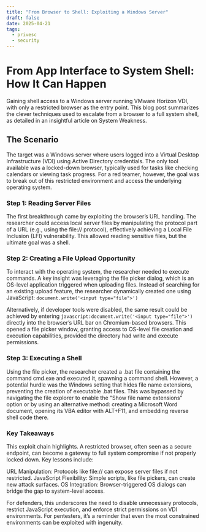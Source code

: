 ```yaml
---
title: "From Browser to Shell: Exploiting a Windows Server"
draft: false
date: 2025-04-21
tags:
  - privesc
  - security
---
```


# From App Interface to System Shell: How It Can Happen

Gaining shell access to a Windows server running VMware Horizon VDI, with only a restricted browser as the entry point. This blog post summarizes the clever techniques used to escalate from a browser to a full system shell, as detailed in an insightful article on System Weakness.

## The Scenario

The target was a Windows server where users logged into a Virtual Desktop Infrastructure (VDI) using Active Directory credentials. The only tool available was a locked-down browser, typically used for tasks like checking calendars or viewing task progress. For a red teamer, however, the goal was to break out of this restricted environment and access the underlying operating system.

### Step 1: Reading Server Files

The first breakthrough came by exploiting the browser’s URL handling. The researcher could access local server files by manipulating the protocol part of a URL (e.g., using the file:// protocol), effectively achieving a Local File Inclusion (LFI) vulnerability. This allowed reading sensitive files, but the ultimate goal was a shell.

### Step 2: Creating a File Upload Opportunity

To interact with the operating system, the researcher needed to execute commands. A key insight was leveraging the file picker dialog, which is an OS-level application triggered when uploading files. Instead of searching for an existing upload feature, the researcher dynamically created one using JavaScript:
`document.write('<input type="file">')`

Alternatively, if developer tools were disabled, the same result could be achieved by entering `javascript:document.write('<input type="file">')` directly into the browser’s URL bar on Chromium-based browsers. This opened a file picker window, granting access to OS-level file creation and execution capabilities, provided the directory had write and execute permissions.

### Step 3: Executing a Shell

Using the file picker, the researcher created a .bat file containing the command cmd.exe and executed it, spawning a command shell. However, a potential hurdle was the Windows setting that hides file name extensions, preventing the creation of executable .bat files. This was bypassed by navigating the file explorer to enable the “Show file name extensions” option or by using an alternative method: creating a Microsoft Word document, opening its VBA editor with ALT+F11, and embedding reverse shell code there.

### Key Takeaways

This exploit chain highlights. A restricted browser, often seen as a secure endpoint, can become a gateway to full system compromise if not properly locked down. Key lessons include:

URL Manipulation: Protocols like file:// can expose server files if not restricted.
JavaScript Flexibility: Simple scripts, like file pickers, can create new attack surfaces.
OS Integration: Browser-triggered OS dialogs can bridge the gap to system-level access.

For defenders, this underscores the need to disable unnecessary protocols, restrict JavaScript execution, and enforce strict permissions on VDI environments. For pentesters, it’s a reminder that even the most constrained environments can be exploited with ingenuity.
